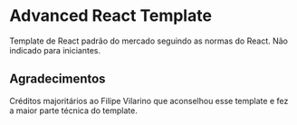 # Advanced React Template

Template de React padrão do mercado seguindo as normas do React.
Não indicado para iniciantes.

## Agradecimentos

Créditos majoritários ao Filipe Vilarino que aconselhou esse template e fez a maior parte técnica do template.
